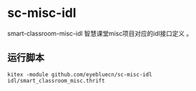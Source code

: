# sc-misc-idl
smart-classroom-misc-idl 智慧课堂misc项目对应的idl接口定义 。

## 运行脚本
```shell
kitex -module github.com/eyebluecn/sc-misc-idl idl/smart_classroom_misc.thrift
```
